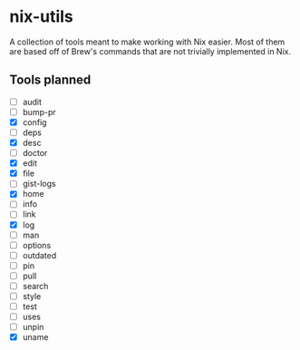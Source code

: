 nix-utils
=========


A collection of tools meant to make working with Nix easier. Most of them are based off of Brew's commands that are not trivially implemented in Nix.

Tools planned
-------------
- [ ] audit
- [ ] bump-pr
- [x] config
- [ ] deps
- [x] desc
- [ ] doctor
- [x] edit
- [x] file
- [ ] gist-logs
- [x] home
- [ ] info
- [ ] link
- [x] log
- [ ] man
- [ ] options
- [ ] outdated
- [ ] pin
- [ ] pull
- [ ] search
- [ ] style
- [ ] test
- [ ] uses
- [ ] unpin
- [x] uname
